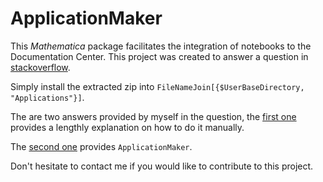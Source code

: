 # ApplicationMaker

This *Mathematica* package facilitates the integration of notebooks
to the Documentation Center. This project was created to answer a
question in [stackoverflow](http://stackoverflow.com/q/6574710/788553).

Simply install the extracted zip into `FileNameJoin[{$UserBaseDirectory, "Applications"}]`.

The are two answers provided by myself in the question, the [first
one](http://stackoverflow.com/a/6574919/788553) provides a lengthly
explanation on how to do it manually.

The [second one](http://stackoverflow.com/a/6660444/788553) provides
`ApplicationMaker`.

Don't hesitate to contact me if you would like to contribute to this
project.
